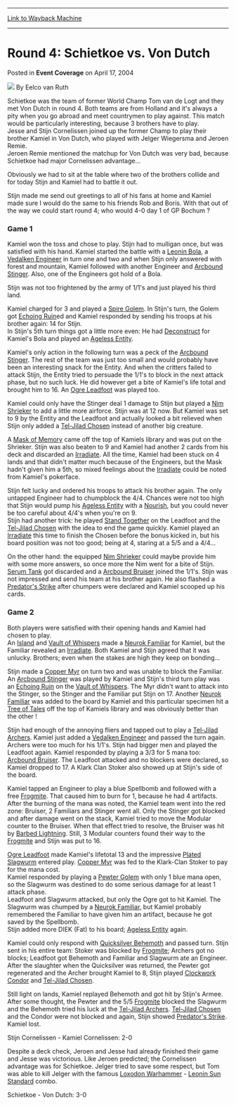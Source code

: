 
---
[Link to Wayback Machine](https://web.archive.org/web/20201128022557/https://magic.wizards.com/en/articles/archive/event-coverage/round-4-schietkoe-vs-von-dutch-2004-04-17)

[_metadata_:author]:- "Eelco van Ruth"
[_metadata_:description]:- "Schietkoe was the team of former World Champ Tom van de Logt and they met Von Dutch in round 4. Both teams are from Holland and it's always a pity when you go abroad and meet countrymen to play against."
[_metadata_:generator]:- "Drupal 7 (http://drupal.org)"
[_metadata_:node]:- "536086"
[_metadata_:publish_date]:- "2004-04-17"
[_metadata_:source]:- "div-main-content"
[_metadata_:title]:- "Round 4: Schietkoe vs. Von Dutch"
[_metadata_:wayback_capture_timestamp]:- "2020-11-28 02:25:57"
[_metadata_:wayback_raw_url]:- "https://web.archive.org/web/20201128022557id_/https://magic.wizards.com/en/articles/archive/event-coverage/round-4-schietkoe-vs-von-dutch-2004-04-17"
[_metadata_:wayback_url]:- "https://magic.wizards.com/en/articles/archive/event-coverage/round-4-schietkoe-vs-von-dutch-2004-04-17"
---


Round 4: Schietkoe vs. Von Dutch
================================



 Posted in **Event Coverage**
 on April 17, 2004 






![](https://media.magic.wizards.com/styles/auth_small/public/generic-avatar-150_98.png)
By Eelco van Ruth











Schietkoe was the team of former World Champ Tom van de Logt and they met Von Dutch in round 4. Both teams are from Holland and it's always a pity when you go abroad and meet countrymen to play against. This match would be particularly interesting, because 3 brothers have to play.  
 Jesse and Stijn Cornelissen joined up the former Champ to play their brother Kamiel in Von Dutch, who played with Jelger Wiegersma and Jeroen Remie.  
 Jeroen Remie mentioned the matchup for Von Dutch was very bad, because Schietkoe had major Cornelissen advantage…

Obviously we had to sit at the table where two of the brothers collide and for today Stijn and Kamiel had to battle it out.

Stijn made me send out greetings to all of his fans at home and Kamiel made sure I would do the same to his friends Rob and Boris. With that out of the way we could start round 4; who would 4-0 day 1 of GP Bochum ?

### Game 1

Kamiel won the toss and chose to play. Stijn had to mulligan once, but was satisfied with his hand. Kamiel started the battle with a [Leonin Bola](http://gatherer.wizards.com/Pages/Card/Details.aspx?name=Leonin+Bola), a [Vedalken Engineer](http://gatherer.wizards.com/Pages/Card/Details.aspx?name=Vedalken+Engineer) in turn one and two and when Stijn only answered with forest and mountain, Kamiel followed with another Engineer and [Arcbound Stinger](http://gatherer.wizards.com/Pages/Card/Details.aspx?name=Arcbound+Stinger). Also, one of the Engineers got hold of a Bola.

Stijn was not too frightened by the army of 1/1's and just played his third land.

Kamiel charged for 3 and played a [Spire Golem](http://gatherer.wizards.com/Pages/Card/Details.aspx?name=Spire+Golem). In Stijn's turn, the Golem got [Echoing Ruin](http://gatherer.wizards.com/Pages/Card/Details.aspx?name=Echoing+Ruin)ed and Kamiel responded by sending his troops at his brother again: 14 for Stijn.  
 In Stijn's 5th turn things got a little more even: He had [Deconstruct](http://gatherer.wizards.com/Pages/Card/Details.aspx?name=Deconstruct) for Kamiel's Bola and played an [Ageless Entity](http://gatherer.wizards.com/Pages/Card/Details.aspx?name=Ageless+Entity).

 Kamiel's only action in the following turn was a peck of the [Arcbound Stinger](http://gatherer.wizards.com/Pages/Card/Details.aspx?name=Arcbound+Stinger). The rest of the team was just too small and would probably have been an interesting snack for the Entity. And when the critters failed to attack Stijn, the Entity tried to persuade the 1/1's to block in the next attack phase, but no such luck. He did however get a bite of Kamiel's life total and brought him to 16. An [Ogre Leadfoot](http://gatherer.wizards.com/Pages/Card/Details.aspx?name=Ogre+Leadfoot) was played too.

Kamiel could only have the Stinger deal 1 damage to Stijn but played a [Nim Shrieker](http://gatherer.wizards.com/Pages/Card/Details.aspx?name=Nim+Shrieker) to add a little more airforce. Stijn was at 12 now. But Kamiel was set to 9 by the Entity and the Leadfoot and actually looked a bit relieved when Stijn only added a [Tel-Jilad Chosen](http://gatherer.wizards.com/Pages/Card/Details.aspx?name=Tel-Jilad+Chosen) instead of another big creature.

A [Mask of Memory](http://gatherer.wizards.com/Pages/Card/Details.aspx?name=Mask+of+Memory) came off the top of Kamiels library and was put on the Shrieker. Stijn was also beaten to 9 and Kamiel had another 2 cards from his deck and discarded an [Irradiate](http://gatherer.wizards.com/Pages/Card/Details.aspx?name=Irradiate). All the time, Kamiel had been stuck on 4 lands and that didn't matter much because of the Engineers, but the Mask hadn't given him a 5th, so mixed feelings about the [Irradiate](http://gatherer.wizards.com/Pages/Card/Details.aspx?name=Irradiate) could be noted from Kamiel's pokerface. 

Stijn felt lucky and ordered his troops to attack his brother again. The only untapped Engineer had to chumpblock the 4/4. Chances were not too high that Stijn would pump his [Ageless Entity](http://gatherer.wizards.com/Pages/Card/Details.aspx?name=Ageless+Entity) with a [Nourish](http://gatherer.wizards.com/Pages/Card/Details.aspx?name=Nourish), but you could never be too careful about 4/4's when you're on 9.  
 Stijn had another trick: he played [Stand Together](http://gatherer.wizards.com/Pages/Card/Details.aspx?name=Stand+Together) on the Leadfoot and the [Tel-Jilad Chosen](http://gatherer.wizards.com/Pages/Card/Details.aspx?name=Tel-Jilad+Chosen) with the idea to end the game quickly. Kamiel played an [Irradiate](http://gatherer.wizards.com/Pages/Card/Details.aspx?name=Irradiate) this time to finish the Chosen before the bonus kicked in, but his board position was not too good; being at 4, staring at a 5/5 and a 4/4…

On the other hand: the equipped [Nim Shrieker](http://gatherer.wizards.com/Pages/Card/Details.aspx?name=Nim+Shrieker) could maybe provide him with some more answers, so once more the Nim went for a bite of Stijn. [Serum Tank](http://gatherer.wizards.com/Pages/Card/Details.aspx?name=Serum+Tank) got discarded and a [Arcbound Bruiser](http://gatherer.wizards.com/Pages/Card/Details.aspx?name=Arcbound+Bruiser) joined the 1/1's. Stijn was not impressed and send his team at his brother again. He also flashed a [Predator's Strike](http://gatherer.wizards.com/Pages/Card/Details.aspx?name=Predator%27s+Strike) after chumpers were declared and Kamiel scooped up his cards.

### Game 2

Both players were satisfied with their opening hands and Kamiel had chosen to play.  
 An [Island](http://gatherer.wizards.com/Pages/Card/Details.aspx?name=Island) and [Vault of Whispers](http://gatherer.wizards.com/Pages/Card/Details.aspx?name=Vault+of+Whispers) made a [Neurok Familiar](http://gatherer.wizards.com/Pages/Card/Details.aspx?name=Neurok+Familiar) for Kamiel, but the Familiar revealed an [Irradiate](http://gatherer.wizards.com/Pages/Card/Details.aspx?name=Irradiate). Both Kamiel and Stijn agreed that it was unlucky. Brothers; even when the stakes are high they keep on bonding… 

 Stijn made a [Copper Myr](http://gatherer.wizards.com/Pages/Card/Details.aspx?name=Copper+Myr) on turn two and was unable to block the Familiar. An [Arcbound Stinger](http://gatherer.wizards.com/Pages/Card/Details.aspx?name=Arcbound+Stinger) was played by Kamiel and Stijn's third turn play was an [Echoing Ruin](http://gatherer.wizards.com/Pages/Card/Details.aspx?name=Echoing+Ruin) on the [Vault of Whispers](http://gatherer.wizards.com/Pages/Card/Details.aspx?name=Vault+of+Whispers). The Myr didn't want to attack into the Stinger, so the Stinger and the Familiar put Stijn on 17. Another [Neurok Familiar](http://gatherer.wizards.com/Pages/Card/Details.aspx?name=Neurok+Familiar) was added to the board by Kamiel and this particular specimen hit a [Tree of Tales](http://gatherer.wizards.com/Pages/Card/Details.aspx?name=Tree+of+Tales) off the top of Kamiels library and was obviously better than the other ! 

 Stijn had enough of the annoying fliers and tapped out to play a [Tel-Jilad Archers](http://gatherer.wizards.com/Pages/Card/Details.aspx?name=Tel-Jilad+Archers). Kamiel just added a [Vedalken Engineer](http://gatherer.wizards.com/Pages/Card/Details.aspx?name=Vedalken+Engineer) and passed the turn again. Archers were too much for his 1/1's. Stijn had bigger men and played the Leadfoot again. Kamiel responded by playing a 3/3 for 5 mana too: [Arcbound Bruiser](http://gatherer.wizards.com/Pages/Card/Details.aspx?name=Arcbound+Bruiser). The Leadfoot attacked and no blockers were declared, so Kamiel dropped to 17. A Klark Clan Stoker also showed up at Stijn's side of the board.

Kamiel tapped an Engineer to play a blue Spellbomb and followed with a free [Frogmite](http://gatherer.wizards.com/Pages/Card/Details.aspx?name=Frogmite). That caused him to burn for 1, because he had 4 artifacts. After the burning of the mana was noted, the Kamiel team went into the red zone: Bruiser, 2 Familiars and Stinger went all. Only the Stinger got blocked and after damage went on the stack, Kamiel tried to move the Modular counter to the Bruiser. When that effect tried to resolve, the Bruiser was hit by [Barbed Lightning](http://gatherer.wizards.com/Pages/Card/Details.aspx?name=Barbed+Lightning). Still, 3 Modular counters found their way to the [Frogmite](http://gatherer.wizards.com/Pages/Card/Details.aspx?name=Frogmite) and Stijn was put to 16.

[Ogre Leadfoot](http://gatherer.wizards.com/Pages/Card/Details.aspx?name=Ogre+Leadfoot) made Kamiel's lifetotal 13 and the impressive [Plated Slagwurm](http://gatherer.wizards.com/Pages/Card/Details.aspx?name=Plated+Slagwurm) entered play. [Copper Myr](http://gatherer.wizards.com/Pages/Card/Details.aspx?name=Copper+Myr) was fed to the Klark-Clan Stoker to pay for the mana cost.  
 Kamiel responded by playing a [Pewter Golem](http://gatherer.wizards.com/Pages/Card/Details.aspx?name=Pewter+Golem) with only 1 blue mana open, so the Slagwurm was destined to do some serious damage for at least 1 attack phase.  
 Leadfoot and Slagwurm attacked, but only the Ogre got to hit Kamiel. The Slagwurm was chumped by a [Neurok Familiar](http://gatherer.wizards.com/Pages/Card/Details.aspx?name=Neurok+Familiar), but Kamiel probably remembered the Familiar to have given him an artifact, because he got saved by the Spellbomb.  
 Stijn added more DIEK (Fat) to his board; [Ageless Entity](http://gatherer.wizards.com/Pages/Card/Details.aspx?name=Ageless+Entity) again.

Kamiel could only respond with [Quicksilver Behemoth](http://gatherer.wizards.com/Pages/Card/Details.aspx?name=Quicksilver+Behemoth) and passed turn. Stijn sent in his entire team: Stoker was blocked by [Frogmite](http://gatherer.wizards.com/Pages/Card/Details.aspx?name=Frogmite); Archers got no blocks; Leadfoot got Behemoth and Familiar and Slagwurm ate an Engineer. After the slaughter when the Quicksilver was returned, the Pewter got regenerated and the Archer brought Kamiel to 8, Stijn played [Clockwork Condor](http://gatherer.wizards.com/Pages/Card/Details.aspx?name=Clockwork+Condor) and [Tel-Jilad Chosen](http://gatherer.wizards.com/Pages/Card/Details.aspx?name=Tel-Jilad+Chosen).

Still light on lands, Kamiel replayed Behemoth and got hit by Stijn's Armee.  
 After some thought, the Pewter and the 5/5 [Frogmite](http://gatherer.wizards.com/Pages/Card/Details.aspx?name=Frogmite) blocked the Slagwurm and the Behemoth tried his luck at the [Tel-Jilad Archers](http://gatherer.wizards.com/Pages/Card/Details.aspx?name=Tel-Jilad+Archers). [Tel-Jilad Chosen](http://gatherer.wizards.com/Pages/Card/Details.aspx?name=Tel-Jilad+Chosen) and the Condor were not blocked and again, Stijn showed [Predator's Strike](http://gatherer.wizards.com/Pages/Card/Details.aspx?name=Predator%27s+Strike). Kamiel lost.

Stijn Cornelissen - Kamiel Cornelissen: 2-0

Despite a deck check, Jeroen and Jesse had already finished their game and Jesse was victorious. Like Jeroen predicted; the Cornelissen advantage was for Schietkoe. Jelger tried to save some respect, but Tom was able to kill Jelger with the famous [Loxodon Warhammer](http://gatherer.wizards.com/Pages/Card/Details.aspx?name=Loxodon+Warhammer) - [Leonin Sun Standard](http://gatherer.wizards.com/Pages/Card/Details.aspx?name=Leonin+Sun+Standard) combo. 

Schietkoe - Von Dutch: 3-0 







